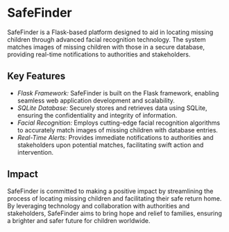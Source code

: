 # SafeFinder

SafeFinder is a Flask-based platform designed to aid in locating missing children through advanced facial recognition technology. The system matches images of missing children with those in a secure database, providing real-time notifications to authorities and stakeholders.

## Key Features

- *Flask Framework:* SafeFinder is built on the Flask framework, enabling seamless web application development and scalability.
- *SQLite Database:* Securely stores and retrieves data using SQLite, ensuring the confidentiality and integrity of information.
- *Facial Recognition:* Employs cutting-edge facial recognition algorithms to accurately match images of missing children with database entries.
- *Real-Time Alerts:* Provides immediate notifications to authorities and stakeholders upon potential matches, facilitating swift action and intervention.

## Impact

SafeFinder is committed to making a positive impact by streamlining the process of locating missing children and facilitating their safe return home. By leveraging technology and collaboration with authorities and stakeholders, SafeFinder aims to bring hope and relief to families, ensuring a brighter and safer future for children worldwide.
